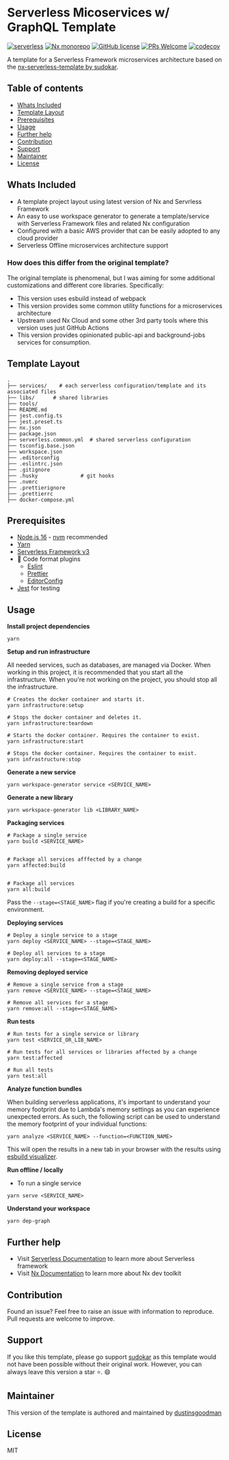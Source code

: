 # Serverless Micoservices w/ GraphQL Template

[![serverless](http://public.serverless.com/badges/v3.svg)](http://www.serverless.com)
[![Nx monorepo](https://img.shields.io/badge/monorepo-Nx-blue)](https://nx.dev/)
[![GitHub license](https://img.shields.io/badge/license-MIT-blue.svg)](https://github.com/dustinsgoodman/serverless-microservices-graphql-template/blob/main/LICENSE.md)
[![PRs Welcome](https://img.shields.io/badge/PRs-welcome-brightgreen.svg)](https://github.com/dustinsgodman/serverless-template)
[![codecov](https://codecov.io/gh/dustinsgoodman/serverless-microservices-graphql-template/branch/main/graph/badge.svg?token=HZCVZ0DPWD)](https://codecov.io/gh/dustinsgoodman/serverless-microservices-graphql-template)

A template for a Serverless Framework microservices architecture based on the [nx-serverless-template by sudokar](https://github.com/sudokar/nx-serverless).

## Table of contents

- [Whats Included](#whats-included)
- [Template Layout](#template-layout)
- [Prerequisites](#prerequisites)
- [Usage](#usage)
- [Further help](#further-help)
- [Contribution](#contribution)
- [Support](#support)
- [Maintainer](#maintainer)
- [License](#license)

## Whats Included

- A template project layout using latest version of Nx and Servrless Framework
- An easy to use workspace generator to generate a template/service with Serverless Framework files and related Nx configuration
- Configured with a basic AWS provider that can be easily adopted to any cloud provider
- Serverless Offline microservices architecture support

### How does this differ from the original template?

The original template is phenomenal, but I was aiming for some additional customizations and different core libraries. Specifically:

- This version uses esbuild instead of webpack
- This version provides some common utility functions for a microservices architecture
- Upstream used Nx Cloud and some other 3rd party tools where this version uses just GitHub Actions
- This version provides opinionated public-api and background-jobs services for consumption.

## Template Layout

```shell
.
├── services/    # each serverless configuration/template and its associated files
├── libs/      # shared libraries
├── tools/
├── README.md
├── jest.config.ts
├── jest.preset.ts
├── nx.json
├── package.json
├── serverless.common.yml  # shared serverless configuration
├── tsconfig.base.json
├── workspace.json
├── .editorconfig
├── .eslintrc.json
├── .gitignore
├── .husky              # git hooks
├── .nvmrc
├── .prettierignore
├── .prettierrc
├── docker-compose.yml
```

## Prerequisites

- [Node.js 16](https://nodejs.org/) - [nvm](https://github.com/nvm-sh/nvm) recommended
- [Yarn](https://yarnpkg.com)
- [Serverless Framework v3](https://serverless.com/)
- 💅 Code format plugins
  - [Eslint](https://eslint.org/)
  - [Prettier](https://prettier.io/)
  - [EditorConfig](https://editorconfig.org/)
- [Jest](https://jestjs.io/) for testing

## Usage

**Install project dependencies**

```shell
yarn
```

**Setup and run infrastructure**

All needed services, such as databases, are managed via Docker. When working in this project, it is
recommended that you start all the infrastructure. When you're not working on the project, you should
stop all the infrastructure.

```shell
# Creates the docker container and starts it.
yarn infrastructure:setup

# Stops the docker container and deletes it.
yarn infrastructure:teardown

# Starts the docker container. Requires the container to exist.
yarn infrastructure:start

# Stops the docker container. Requires the container to exist.
yarn infrastructure:stop
```

**Generate a new service**

```shell
yarn workspace-generator service <SERVICE_NAME>
```

**Generate a new library**

```shell
yarn workspace-generator lib <LIBRARY_NAME>
```

**Packaging services**

```shell
# Package a single service
yarn build <SERVICE_NAME>


# Package all services afffected by a change
yarn affected:build


# Package all services
yarn all:build
```

Pass the `--stage=<STAGE_NAME>` flag if you're creating a build for a specific environment.

**Deploying services**

```shell
# Deploy a single service to a stage
yarn deploy <SERVICE_NAME> --stage=<STAGE_NAME>

# Deploy all services to a stage
yarn deploy:all --stage=<STAGE_NAME>
```

**Removing deployed service**

```shell
# Remove a single service from a stage
yarn remove <SERVICE_NAME> --stage=<STAGE_NAME>

# Remove all services for a stage
yarn remove:all --stage=<STAGE_NAME>
```

**Run tests**

```shell
# Run tests for a single service or library
yarn test <SERVICE_OR_LIB_NAME>

# Run tests for all services or libraries affected by a change
yarn test:affected

# Run all tests
yarn test:all
```

**Analyze function bundles**

When building serverless applications, it's important to understand your memory footprint due to Lambda's memory settings as you can experience unexpected errors. As such, the following script can be used to understand the memory footprint of your individual functions:

```shell
yarn analyze <SERVICE_NAME> --function=<FUNCTION_NAME>
```

This will open the results in a new tab in your browser with the results using [esbuild visualizer](https://www.npmjs.com/package/esbuild-visualizer).

**Run offline / locally**

- To run a single service

```shell
yarn serve <SERVICE_NAME>
```

**Understand your workspace**

```
yarn dep-graph
```

## Further help

- Visit [Serverless Documentation](https://www.serverless.com/framework/docs/) to learn more about Serverless framework
- Visit [Nx Documentation](https://nx.dev) to learn more about Nx dev toolkit

## Contribution

Found an issue? Feel free to raise an issue with information to reproduce. Pull requests are welcome to improve.

## Support

If you like this template, please go support [sudokar](https://github.com/sudokar) as this template would not have been possible without their original work. However, you can always leave this version a star ⭐. 😄

## Maintainer

This version of the template is authored and maintained by [dustinsgoodman](https://github.com/dustinsgoodman)

## License

MIT
